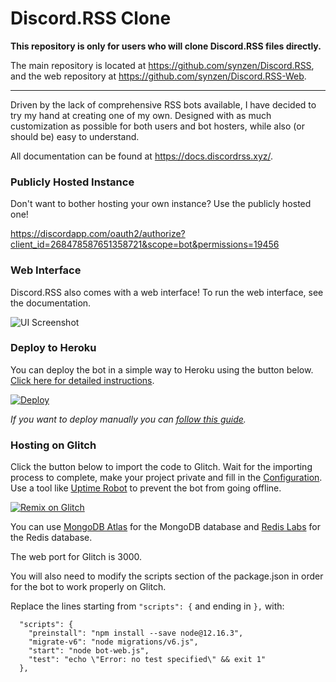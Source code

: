 # Discord.RSS Clone

**This repository is only for users who will clone Discord.RSS files directly.**

The main repository is located at https://github.com/synzen/Discord.RSS, and the web repository at https://github.com/synzen/Discord.RSS-Web.

***

Driven by the lack of comprehensive RSS bots available, I have decided to try my hand at creating one of my own. Designed with as much customization as possible for both users and bot hosters, while also (or should be) easy to understand.

All documentation can be found at https://docs.discordrss.xyz/.

### Publicly Hosted Instance

Don't want to bother hosting your own instance? Use the publicly hosted one!

https://discordapp.com/oauth2/authorize?client_id=268478587651358721&scope=bot&permissions=19456


### Web Interface

Discord.RSS also comes with a web interface! To run the web interface, see the documentation.

![UI Screenshot](https://i.imgur.com/CD8mbRh.png)

### Deploy to Heroku

You can deploy the bot in a simple way to Heroku using the button below. [Click here for detailed instructions](https://github.com/synzen/Discord.RSS/issues/45).

<!-- [![Deploy](https://www.herokucdn.com/deploy/button.svg)](https://heroku.com/deploy) -->

[![Deploy](https://www.herokucdn.com/deploy/button.svg)](https://dashboard.heroku.com/new?button-url=https://github.com/synzen/Discord.RSS-Clone&template=https://github.com/synzen/Discord.RSS-Clone/tree/master)

*If you want to deploy manually you can [follow this guide](https://github.com/synzen/Discord.RSS/issues/95).*

### Hosting on Glitch

Click the button below to import the code to Glitch. Wait for the importing process to complete, make your project private and fill in the [Configuration](https://docs.discordrss.xyz/configuration/bot-configuration). Use a tool like [Uptime Robot](https://uptimerobot.com/) to prevent the bot from going offline.

[![Remix on Glitch](https://cdn.glitch.com/2703baf2-b643-4da7-ab91-7ee2a2d00b5b%2Fremix-button.svg)](https://glitch.com/edit/#!/import/github/synzen/Discord.RSS-Clone)

You can use [MongoDB Atlas](https://www.mongodb.com/cloud/atlas) for the MongoDB database and [Redis Labs](https://redislabs.com/) for the Redis database.

The web port for Glitch is 3000.

You will also need to modify the scripts section of the package.json in order for the bot to work properly on Glitch.

Replace the lines starting from `"scripts": {` and ending in `},` with:

```
  "scripts": {
    "preinstall": "npm install --save node@12.16.3",
    "migrate-v6": "node migrations/v6.js",
    "start": "node bot-web.js",
    "test": "echo \"Error: no test specified\" && exit 1"
  },
```
